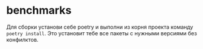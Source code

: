 # benchmarks

Для сборки установи себе poetry и выполни из корня проекта команду `poetry install`. Это установит тебе все пакеты с нужными версиями без конфилктов.
